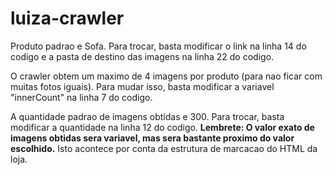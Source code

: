 # luiza-crawler

Produto padrao e Sofa. Para trocar, basta modificar o link na linha 14 do codigo e a pasta de destino das imagens na linha 22 do codigo. 

O crawler obtem um maximo de 4 imagens por produto (para nao ficar com muitas fotos iguais). Para mudar isso, basta modificar a variavel "innerCount" na linha 7 do codigo.

A quantidade padrao de imagens obtidas e 300. Para trocar, basta modificar a quantidade na linha 12 do codigo. **Lembrete: O valor exato de imagens obtidas sera variavel, mas sera bastante proximo do valor escolhido.** Isto acontece por conta da estrutura de marcacao do HTML da loja.
